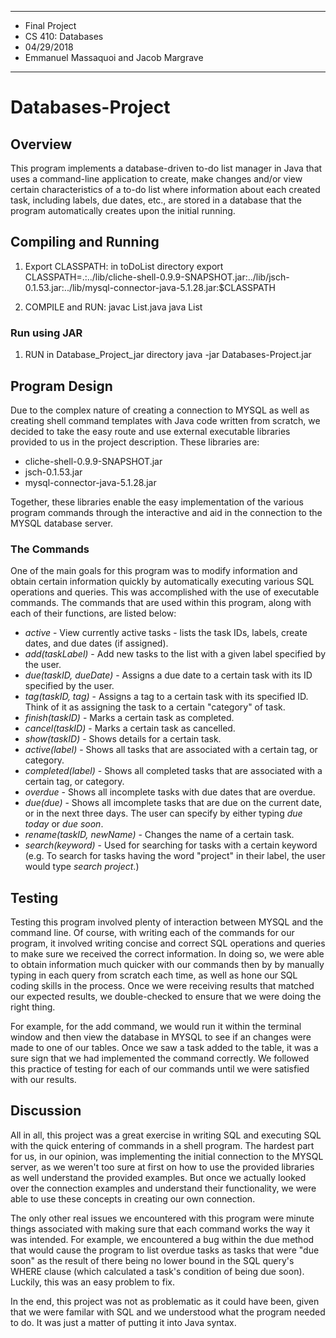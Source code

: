 ****************
* Final Project
* CS 410: Databases
* 04/29/2018
* Emmanuel Massaquoi and Jacob Margrave
**************** 

# Databases-Project

## Overview
This program implements a database-driven to-do list manager in Java that uses a command-line application to create, make changes and/or view certain characteristics of a to-do list where information about each created task, including labels, due dates, etc., are stored in a database that the program automatically creates upon the initial running.  

## Compiling and Running
1. Export CLASSPATH: in toDoList directory
	export CLASSPATH=.:../lib/cliche-shell-0.9.9-SNAPSHOT.jar:../lib/jsch-0.1.53.jar:../lib/mysql-connector-java-5.1.28.jar:$CLASSPATH

2. COMPILE and RUN:
	javac List.java
	java List <BroncoUserid> <BroncoPassword> <sandboxUSerID> <sandbox password> <yourportnumber>

### Run using JAR
1. RUN in Database_Project_jar directory
	java -jar Databases-Project.jar <BroncoUserid> <BroncoPassword> <sandboxUSerID> <sandbox password> <yourportnumber>


## Program Design
Due to the complex nature of creating a connection to MYSQL as well as creating shell command templates with Java code written from scratch, we decided to take the easy route and use external executable libraries provided to us in the project description. These libraries are:
* cliche-shell-0.9.9-SNAPSHOT.jar
* jsch-0.1.53.jar
* mysql-connector-java-5.1.28.jar

Together, these libraries enable the easy implementation of the various program commands through the interactive and aid in the connection to the MYSQL database server. 

### The Commands
One of the main goals for this program was to modify information and obtain certain information quickly by automatically executing various SQL operations and queries. This was accomplished with the use of executable commands. The commands that are used within this program, along with each of their functions, are listed below:
* *active* - View currently active tasks - lists the task IDs, labels, create dates, and due dates (if assigned).
* *add(taskLabel)* - Add new tasks to the list with a given label specified by the user.
* *due(taskID, dueDate)* - Assigns a due date to a certain task with its ID specified by the user.
* *tag(taskID, tag)* - Assigns a tag to a certain task with its specified ID. Think of it as assigning the task to a certain "category" of task.
* *finish(taskID)* - Marks a certain task as completed.
* *cancel(taskID)* - Marks a certain task as cancelled.
* *show(taskID)* - Shows details for a certain task.
* *active(label)* - Shows all tasks that are associated with a certain tag, or category.
* *completed(label)* - Shows all completed tasks that are associated with a certain tag, or category.
* *overdue* - Shows all incomplete tasks with due dates that are overdue.
* *due(due)* - Shows all imcomplete tasks that are due on the current date, or in the next three days. The user can specify by either typing *due today* or *due soon*.
* *rename(taskID, newName)* - Changes the name of a certain task.
* *search(keyword)* - Used for searching for tasks with a certain keyword (e.g. To search for tasks having the word "project" in their label, the user would type *search project*.)

## Testing
Testing this program involved plenty of interaction between MYSQL and the command line. Of course, with writing each of the commands for our program, it involved writing concise and correct SQL operations and queries to make sure we received the correct information. In doing so, we were able to obtain information much quicker with our commands then by by manually typing in each query from scratch each time, as well as hone our SQL coding skills in the process. Once we were receiving results that matched our expected results, we double-checked to ensure that we were doing the right thing. 

For example, for the add command, we would run it within the terminal window and then view the database in MYSQL to see if an changes were made to one of our tables. Once we saw a task added to the table, it was a sure sign that we had implemented the command correctly. We followed this practice of testing for each of our commands until we were satisfied with our results.

## Discussion
All in all, this project was a great exercise in writing SQL and executing SQL with the quick entering of commands in a shell program. The hardest part for us, in our opinion, was implementing the initial connection to the MYSQL server, as we weren't too sure at first on how to use the provided libraries as well understand the provided examples. But once we actually looked over the connection examples and understand their functionality, we were able to use these concepts in creating our own connection.

The only other real issues we encountered with this program were minute things associated with making sure that each command works the way it was intended. For example, we encountered a bug within the due method that would cause the program to list overdue tasks as tasks that were "due soon" as the result of there being no lower bound in the SQL query's WHERE clause (which calculated a task's condition of being due soon). Luckily, this was an easy problem to fix.

In the end, this project was not as problematic as it could have been, given that we were familar with SQL and we understood what the program needed to do. It was just a matter of putting it into Java syntax.
